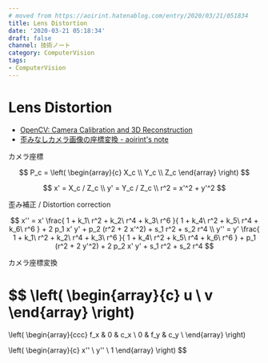 ```yaml
---
# moved from https://aoirint.hatenablog.com/entry/2020/03/21/051834
title: Lens Distortion
date: '2020-03-21 05:18:34'
draft: false
channel: 技術ノート
category: ComputerVision
tags:
- ComputerVision
---
```

# Lens Distortion

- [OpenCV: Camera Calibration and 3D Reconstruction](https://docs.opencv.org/4.2.0/d9/d0c/group__calib3d.html#details)
- [歪みなしカメラ画像の座標変換 - aoirint's note](https://aoirint.hatenablog.com/entry/2020/03/21/044833)

カメラ座標 

$$
P_c = \left(
\begin{array}{c}
X_c \\
Y_c \\
Z_c
\end{array}
\right)
$$

$$
x' = X_c / Z_c \\
y' = Y_c / Z_c \\
r^2 = x'^2 + y'^2
$$

歪み補正 / Distortion correction

$$
x'' = x' \frac{ 1 + k_1\ r^2 + k_2\ r^4 + k_3\ r^6 }{ 1 + k_4\ r^2 + k_5\ r^4 + k_6\ r^6 } + 2 p_1 x' y' + p_2 (r^2 + 2 x'^2) + s_1 r^2 + s_2 r^4 \\
y'' = y' \frac{ 1 + k_1\ r^2 + k_2\ r^4 + k_3\ r^6 }{ 1 + k_4\ r^2 + k_5\ r^4 + k_6\ r^6 } + p_1 (r^2 + 2 y'^2) + 2 p_2 x' y' + s_1 r^2 + s_2 r^4
$$

カメラ座標変換

$$
\left(
\begin{array}{c}
u \\
v
\end{array}
\right)
=
\left(
\begin{array}{ccc}
f_x & 0 & c_x \\
0 & f_y & c_y \\
\end{array}
\right)

\left(
\begin{array}{c}
x'' \\
y'' \\
1
\end{array}
\right)
$$
